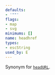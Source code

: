 ```yaml
---
defaults:
- '""'
flags:
- map
- svg
minimums: []
name: headhref
types:
- escString
used_by: E
---
```

Synonym for [`headURL`](#d:headURL).
